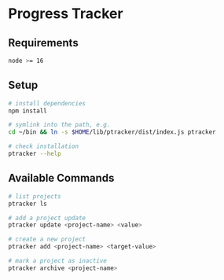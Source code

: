 # Progress Tracker

## Requirements

```bash
node >= 16
```

## Setup

```bash
# install dependencies
npm install

# symlink into the path, e.g.
cd ~/bin && ln -s $HOME/lib/ptracker/dist/index.js ptracker

# check installation
ptracker --help
```

## Available Commands

```bash
# list projects
ptracker ls

# add a project update
ptracker update <project-name> <value>

# create a new project
ptracker add <project-name> <target-value>

# mark a project as inactive
ptracker archive <project-name>
```
